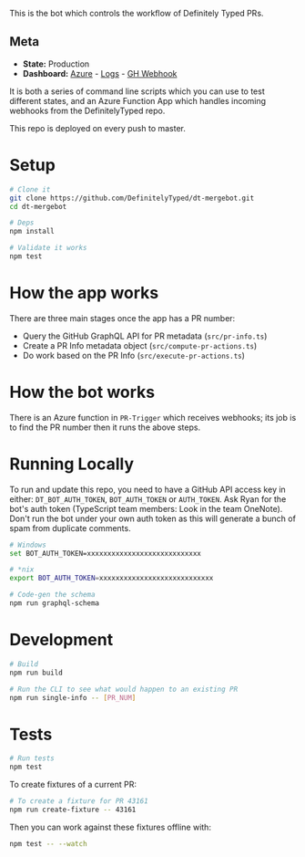 This is the bot which controls the workflow of Definitely Typed PRs.

## Meta

* __State:__ Production
* __Dashboard:__ [Azure](https://ms.portal.azure.com/#@72f988bf-86f1-41af-91ab-2d7cd011db47/resource/subscriptions/57bfeeed-c34a-4ffd-a06b-ccff27ac91b8/resourceGroups/dtmergebot/providers/Microsoft.Web/sites/DTMergeBot) - [Logs](https://ms.portal.azure.com/#blade/WebsitesExtension/FunctionsIFrameBlade/id/%2Fsubscriptions%2F57bfeeed-c34a-4ffd-a06b-ccff27ac91b8%2FresourceGroups%2Fdtmergebot%2Fproviders%2FMicrosoft.Web%2Fsites%2FDTMergeBot) - [GH Webhook](https://github.com/DefinitelyTyped/DefinitelyTyped/settings/hooks/193097250)

It is both a series of command line scripts which you can use to test different states, and an Azure Function App which handles incoming webhooks from the DefinitelyTyped repo.

This repo is deployed on every push to master.

# Setup

```sh
# Clone it
git clone https://github.com/DefinitelyTyped/dt-mergebot.git
cd dt-mergebot

# Deps
npm install

# Validate it works
npm test
```

# How the app works

There are three main stages once the app has a PR number:

 - Query the GitHub GraphQL API for PR metadata (`src/pr-info.ts`)
 - Create a PR Info metadata object (`src/compute-pr-actions.ts`)
 - Do work based on the PR Info (`src/execute-pr-actions.ts`)

# How the bot works

There is an Azure function in `PR-Trigger` which receives webhooks; its job is to find the PR number then it runs the above steps.

# Running Locally

To run and update this repo, you need to have a GitHub API access key in either: `DT_BOT_AUTH_TOKEN`, `BOT_AUTH_TOKEN` or `AUTH_TOKEN`.
Ask Ryan for the bot's auth token (TypeScript team members: Look in the team OneNote).
Don't run the bot under your own auth token as this will generate a bunch of spam from duplicate comments.

```sh
# Windows
set BOT_AUTH_TOKEN=xxxxxxxxxxxxxxxxxxxxxxxxxxxx

# *nix
export BOT_AUTH_TOKEN=xxxxxxxxxxxxxxxxxxxxxxxxxxxx 

# Code-gen the schema
npm run graphql-schema
```

# Development

```sh
# Build
npm run build

# Run the CLI to see what would happen to an existing PR
npm run single-info -- [PR_NUM]
```

# Tests

```sh
# Run tests
npm test
```

To create fixtures of a current PR:

```sh
# To create a fixture for PR 43161
npm run create-fixture -- 43161
```

Then you can work against these fixtures offline with:

```sh
npm test -- --watch
```
